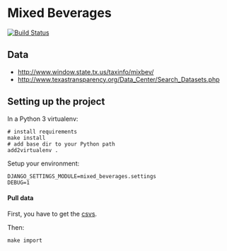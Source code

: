 Mixed Beverages
===============

[![Build Status](https://travis-ci.org/texas/tx_mixed_beverages.svg?branch=master)](https://travis-ci.org/texas/tx_mixed_beverages)

Data
----

* http://www.window.state.tx.us/taxinfo/mixbev/
* http://www.texastransparency.org/Data_Center/Search_Datasets.php


Setting up the project
----------------------

In a Python 3 virtualenv:

    # install requirements
    make install
    # add base dir to your Python path
    add2virtualenv .

Setup your environment:

    DJANGO_SETTINGS_MODULE=mixed_beverages.settings
    DEBUG=1

#### Pull data

First, you have to get the [csvs](http://www.texastransparency.org/Data_Center/Search_Datasets.php).

Then:

    make import
